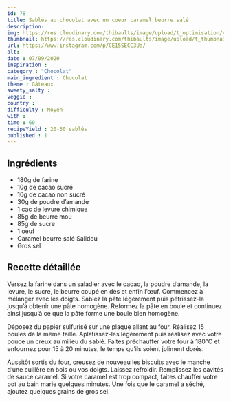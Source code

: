 ```yaml
---
id: 78
title: Sablés au chocolat avec un coeur caramel beurre salé
description: 
img: https://res.cloudinary.com/thibaults/image/upload/t_optimisation/v1600456108/Recipes/20200907_sable_chocolat.jpg
thumbnail: https://res.cloudinary.com/thibaults/image/upload/t_thumbnail_josie/v1600456108/Recipes/20200907_sable_chocolat.jpg
url: https://www.instagram.com/p/CE15SECC3Ua/
alt: 
date : 07/09/2020
inspiration : 
category : "Chocolat"
main_ingredient : Chocolat
theme : Gâteaux
sweety_salty : 
veggie : 
country :
difficulty : Moyen
with : 
time : 60
recipeYield : 20-30 sablés
published : 1
---
```


## Ingrédients
 - 180g de farine
 - 10g de cacao sucré
 - 10g de cacao non sucré
 - 30g de poudre d’amande
 - 1 cac de levure chimique
 - 85g de beurre mou
 - 85g de sucre
 - 1 oeuf
 - Caramel beurre salé Salidou
 - Gros sel

## Recette détaillée
Versez la farine dans un saladier avec le cacao, la poudre d’amande, la levure, le sucre, le beurre coupé en dés et enfin l’œuf. Commencez à mélanger avec les doigts. Sablez la pâte légèrement puis pétrissez-la jusqu’à obtenir une pâte homogène. Reformez la pâte en boule et continuez ainsi jusqu’à ce que la pâte forme une boule bien homogène.

Déposez du papier sulfurisé sur une plaque allant au four. Réalisez 15 boules de la même taille. Aplatissez-les légèrement puis réalisez avec votre pouce un creux au milieu du sablé. Faites préchauffer votre four à 180°C et enfournez pour 15 à 20 minutes, le temps qu’ils soient joliment dorés.

Aussitôt sortis du four, creusez de nouveau les biscuits avec le manche d’une cuillère en bois ou vos doigts. Laissez refroidir. Remplissez les cavités de sauce caramel. Si votre caramel est trop compact, faites chauffer votre pot au bain marie quelques minutes. Une fois que le caramel a séché, ajoutez quelques grains de gros sel.